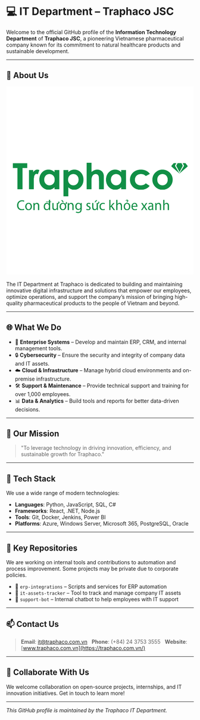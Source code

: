 # 💻 IT Department – Traphaco JSC

Welcome to the official GitHub profile of the **Information Technology Department** of **Traphaco JSC**, a pioneering Vietnamese pharmaceutical company known for its commitment to natural healthcare products and sustainable development.

---

## 🏢 About Us

![Traphaco IT Logo](./resource/CONG-TY-CO-PHAN-TRAPHACO-01.png)

The IT Department at Traphaco is dedicated to building and maintaining innovative digital infrastructure and solutions that empower our employees, optimize operations, and support the company’s mission of bringing high-quality pharmaceutical products to the people of Vietnam and beyond.

---

## 🌐 What We Do

- 💼 **Enterprise Systems** – Develop and maintain ERP, CRM, and internal management tools.
- 🔒 **Cybersecurity** – Ensure the security and integrity of company data and IT assets.
- ☁️ **Cloud & Infrastructure** – Manage hybrid cloud environments and on-premise infrastructure.
- 🛠️ **Support & Maintenance** – Provide technical support and training for over 1,000 employees.
- 📊 **Data & Analytics** – Build tools and reports for better data-driven decisions.

---

## 🚀 Our Mission

> "To leverage technology in driving innovation, efficiency, and sustainable growth for Traphaco."

---

## 🧠 Tech Stack

We use a wide range of modern technologies:

- **Languages**: Python, JavaScript, SQL, C#
- **Frameworks**: React, .NET, Node.js
- **Tools**: Git, Docker, Jenkins, Power BI
- **Platforms**: Azure, Windows Server, Microsoft 365, PostgreSQL, Oracle

---

## 📂 Key Repositories

We are working on internal tools and contributions to automation and process improvement. Some projects may be private due to corporate policies.

- 📁 `erp-integrations` – Scripts and services for ERP automation
- 📁 `it-assets-tracker` – Tool to track and manage company IT assets
- 📁 `support-bot` – Internal chatbot to help employees with IT support

---

## 📫 Contact Us

> **Email**: it@traphaco.com.vn  
> **Phone**: (+84) 24 3753 3555  
> **Website**: [www.traphaco.com.vn](https://traphaco.com.vn/)

---

## 🤝 Collaborate With Us

We welcome collaboration on open-source projects, internships, and IT innovation initiatives. Get in touch to learn more!

---

_This GitHub profile is maintained by the Traphaco IT Department._